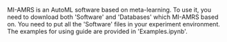 MI-AMRS is an AutoML software based on meta-learning. To use it, you need to download both 'Software' and 'Databases' which MI-AMRS based on. You need to put all the 'Software' files in your experiment environment. The examples for using guide are provided in 'Examples.ipynb'.
